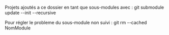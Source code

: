 Projets ajoutés a ce dossier en tant que sous-modules avec :
git submodule update --init --recursive


Pour régler le probleme du sous-module non suivi : 
git rm --cached NomModule
